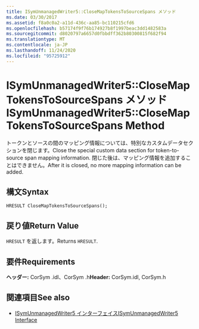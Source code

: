 ```yaml
---
title: ISymUnmanagedWriter5::CloseMapTokensToSourceSpans メソッド
ms.date: 03/30/2017
ms.assetid: f8a0c0a2-a11d-436c-aa85-bc110215cfd6
ms.openlocfilehash: b57174f9f76b174927b8f1997beac3dd1482583a
ms.sourcegitcommit: d8020797a6657d0fbbdff362b80300815f682f94
ms.translationtype: MT
ms.contentlocale: ja-JP
ms.lasthandoff: 11/24/2020
ms.locfileid: "95725912"
---
```

# <a name="isymunmanagedwriter5closemaptokenstosourcespans-method"></a><span data-ttu-id="a3b20-102">ISymUnmanagedWriter5::CloseMapTokensToSourceSpans メソッド</span><span class="sxs-lookup"><span data-stu-id="a3b20-102">ISymUnmanagedWriter5::CloseMapTokensToSourceSpans Method</span></span>

<span data-ttu-id="a3b20-103">トークンとソースの間のマッピング情報については、特別なカスタムデータセクションを閉じます。</span><span class="sxs-lookup"><span data-stu-id="a3b20-103">Close the special custom data section for token-to-source span mapping information.</span></span> <span data-ttu-id="a3b20-104">閉じた後は、マッピング情報を追加することはできません。</span><span class="sxs-lookup"><span data-stu-id="a3b20-104">After it is closed, no more mapping information can be added.</span></span>  
  
## <a name="syntax"></a><span data-ttu-id="a3b20-105">構文</span><span class="sxs-lookup"><span data-stu-id="a3b20-105">Syntax</span></span>  
  
```idl  
HRESULT CloseMapTokensToSourceSpans();  
```  
  
## <a name="return-value"></a><span data-ttu-id="a3b20-106">戻り値</span><span class="sxs-lookup"><span data-stu-id="a3b20-106">Return Value</span></span>  

 <span data-ttu-id="a3b20-107">`HRESULT` を返します。</span><span class="sxs-lookup"><span data-stu-id="a3b20-107">Returns `HRESULT`.</span></span>  
  
## <a name="requirements"></a><span data-ttu-id="a3b20-108">要件</span><span class="sxs-lookup"><span data-stu-id="a3b20-108">Requirements</span></span>  

 <span data-ttu-id="a3b20-109">**ヘッダー:** CorSym .idl、CorSym .h</span><span class="sxs-lookup"><span data-stu-id="a3b20-109">**Header:** CorSym.idl, CorSym.h</span></span>  
  
## <a name="see-also"></a><span data-ttu-id="a3b20-110">関連項目</span><span class="sxs-lookup"><span data-stu-id="a3b20-110">See also</span></span>

- [<span data-ttu-id="a3b20-111">ISymUnmanagedWriter5 インターフェイス</span><span class="sxs-lookup"><span data-stu-id="a3b20-111">ISymUnmanagedWriter5 Interface</span></span>](isymunmanagedwriter5-interface.md)

